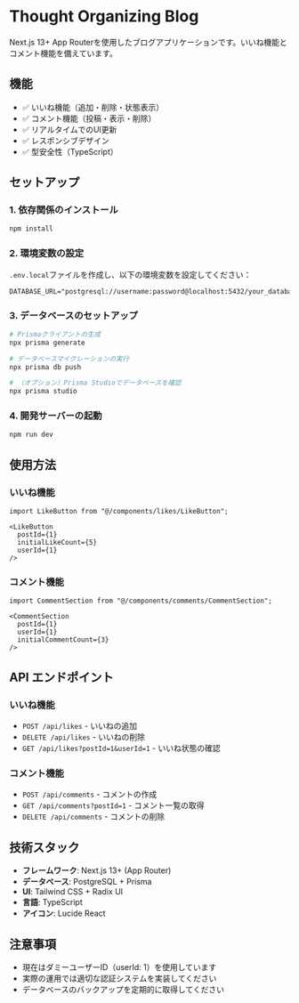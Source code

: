 # Thought Organizing Blog

Next.js 13+ App Routerを使用したブログアプリケーションです。いいね機能とコメント機能を備えています。

## 機能

- ✅ いいね機能（追加・削除・状態表示）
- ✅ コメント機能（投稿・表示・削除）
- ✅ リアルタイムでのUI更新
- ✅ レスポンシブデザイン
- ✅ 型安全性（TypeScript）

## セットアップ

### 1. 依存関係のインストール

```bash
npm install
```

### 2. 環境変数の設定

`.env.local`ファイルを作成し、以下の環境変数を設定してください：

```env
DATABASE_URL="postgresql://username:password@localhost:5432/your_database_name"
```

### 3. データベースのセットアップ

```bash
# Prismaクライアントの生成
npx prisma generate

# データベースマイグレーションの実行
npx prisma db push

# （オプション）Prisma Studioでデータベースを確認
npx prisma studio
```

### 4. 開発サーバーの起動

```bash
npm run dev
```

## 使用方法

### いいね機能

```tsx
import LikeButton from "@/components/likes/LikeButton";

<LikeButton
  postId={1}
  initialLikeCount={5}
  userId={1}
/>
```

### コメント機能

```tsx
import CommentSection from "@/components/comments/CommentSection";

<CommentSection
  postId={1}
  userId={1}
  initialCommentCount={3}
/>
```

## API エンドポイント

### いいね機能

- `POST /api/likes` - いいねの追加
- `DELETE /api/likes` - いいねの削除
- `GET /api/likes?postId=1&userId=1` - いいね状態の確認

### コメント機能

- `POST /api/comments` - コメントの作成
- `GET /api/comments?postId=1` - コメント一覧の取得
- `DELETE /api/comments` - コメントの削除

## 技術スタック

- **フレームワーク**: Next.js 13+ (App Router)
- **データベース**: PostgreSQL + Prisma
- **UI**: Tailwind CSS + Radix UI
- **言語**: TypeScript
- **アイコン**: Lucide React

## 注意事項

- 現在はダミーユーザーID（userId: 1）を使用しています
- 実際の運用では適切な認証システムを実装してください
- データベースのバックアップを定期的に取得してください
